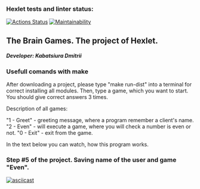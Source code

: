 ### Hexlet tests and linter status:
[![Actions Status](https://github.com/kabatsyura/java-project-61/actions/workflows/hexlet-check.yml/badge.svg)](https://github.com/kabatsyura/java-project-61/actions) [![Maintainability](https://api.codeclimate.com/v1/badges/e71867cf195078a2a591/maintainability)](https://codeclimate.com/github/kabatsyura/java-project-61/maintainability)

## The Brain Games. The project of Hexlet.
##### Developer: Kabatsiura Dmitrii

### Usefull comands with make

After downloading a project, please type "make run-dist" into a terminal for correct installing all modules.
Then, type a game, which you want to start. You should give correct answers 3 times.

Description of all games:

"1 - Greet" - greeting message, where a program remember a client's name.
"2 - Even" - will execute a game, where you will check a number is even or not.
"0 - Exit" - exit from the game.

In the text below you can watch, how this program works.

###  Step #5 of the project. Saving name of the user and game "Even".

[![asciicast](https://asciinema.org/a/0WlHchBUS0qTqS5mvHxJrDPHi.svg)](https://asciinema.org/a/0WlHchBUS0qTqS5mvHxJrDPHi)